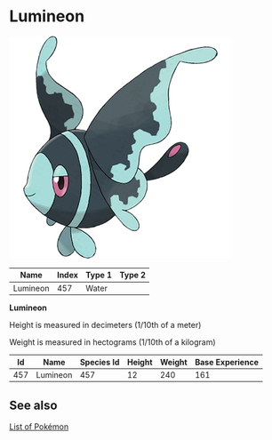 # Lumineon


![Lumineon](images/457.png)

| **Name** | **Index** | **Type 1** | **Type 2** |
|----|----|----|----|
| Lumineon | 457 | Water  |  |

**Lumineon** 


Height is measured in decimeters (1/10th of a meter)

Weight is measured in hectograms (1/10th of a kilogram)

| **Id** | **Name** | **Species Id** | **Height** | **Weight** | **Base Experience** |
|--------|----------|----------------|------------|------------|---------------------|
| 457 | Lumineon | 457 | 12 | 240 | 161 |


## See also

[List of Pokémon](../pokemon.md)
